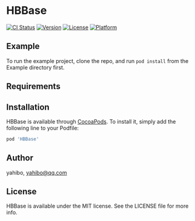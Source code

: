 # HBBase

[![CI Status](https://img.shields.io/travis/yahibo/HBBase.svg?style=flat)](https://travis-ci.org/yahibo/HBBase)
[![Version](https://img.shields.io/cocoapods/v/HBBase.svg?style=flat)](https://cocoapods.org/pods/HBBase)
[![License](https://img.shields.io/cocoapods/l/HBBase.svg?style=flat)](https://cocoapods.org/pods/HBBase)
[![Platform](https://img.shields.io/cocoapods/p/HBBase.svg?style=flat)](https://cocoapods.org/pods/HBBase)

## Example

To run the example project, clone the repo, and run `pod install` from the Example directory first.

## Requirements

## Installation

HBBase is available through [CocoaPods](https://cocoapods.org). To install
it, simply add the following line to your Podfile:

```ruby
pod 'HBBase'
```

## Author

yahibo, yahibo@qq.com

## License

HBBase is available under the MIT license. See the LICENSE file for more info.
